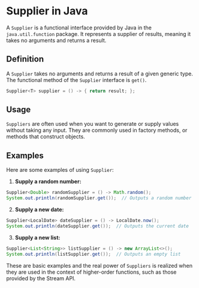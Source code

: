 # Supplier in Java

A `Supplier` is a functional interface provided by Java in the `java.util.function` package. It represents a supplier of results, meaning it takes no arguments and returns a result.

## Definition

A `Supplier` takes no arguments and returns a result of a given generic type. The functional method of the `Supplier` interface is `get()`.

```java
Supplier<T> supplier = () -> { return result; };
```

## Usage

`Suppliers` are often used when you want to generate or supply values without taking any input. They are commonly used in factory methods, or methods that construct objects.

## Examples

Here are some examples of using `Supplier`:

1. **Supply a random number:**

```java
Supplier<Double> randomSupplier = () -> Math.random();
System.out.println(randomSupplier.get());  // Outputs a random number
```

2. **Supply a new date:**

```java
Supplier<LocalDate> dateSupplier = () -> LocalDate.now();
System.out.println(dateSupplier.get());  // Outputs the current date
```

3. **Supply a new list:**

```java
Supplier<List<String>> listSupplier = () -> new ArrayList<>();
System.out.println(listSupplier.get());  // Outputs an empty list
```

These are basic examples and the real power of `Suppliers` is realized when they are used in the context of higher-order functions, such as those provided by the Stream API.